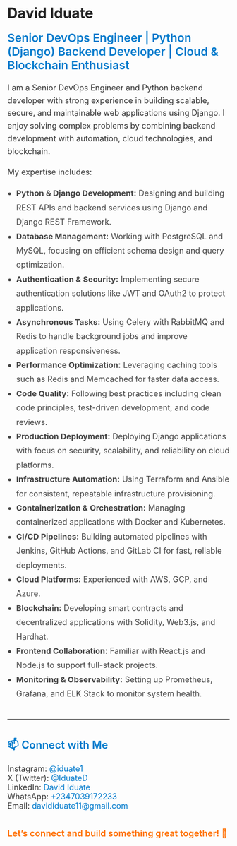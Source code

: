 <h1 style="font-size: 32px; font-weight: 700; color: #222;">David Iduate</h1>

<h2 style="font-size: 26px; color: #007acc; font-weight: 600; margin-top: 0;">
Senior DevOps Engineer | Python (Django) Backend Developer | Cloud & Blockchain Enthusiast
</h2>

<p style="font-size: 18px; line-height: 1.6; color: #333; max-width: 700px;">
I am a Senior DevOps Engineer and Python backend developer with strong experience in building scalable, secure, and maintainable web applications using Django. I enjoy solving complex problems by combining backend development with automation, cloud technologies, and blockchain.
</p>

<p style="font-size: 18px; line-height: 1.6; color: #333; max-width: 700px;">
My expertise includes:
</p>

<ul style="font-size: 18px; line-height: 1.8; color: #444; max-width: 700px; padding-left: 20px;">
  <li><strong>Python & Django Development:</strong> Designing and building REST APIs and backend services using Django and Django REST Framework.</li>
  <li><strong>Database Management:</strong> Working with PostgreSQL and MySQL, focusing on efficient schema design and query optimization.</li>
  <li><strong>Authentication & Security:</strong> Implementing secure authentication solutions like JWT and OAuth2 to protect applications.</li>
  <li><strong>Asynchronous Tasks:</strong> Using Celery with RabbitMQ and Redis to handle background jobs and improve application responsiveness.</li>
  <li><strong>Performance Optimization:</strong> Leveraging caching tools such as Redis and Memcached for faster data access.</li>
  <li><strong>Code Quality:</strong> Following best practices including clean code principles, test-driven development, and code reviews.</li>
  <li><strong>Production Deployment:</strong> Deploying Django applications with focus on security, scalability, and reliability on cloud platforms.</li>
  <li><strong>Infrastructure Automation:</strong> Using Terraform and Ansible for consistent, repeatable infrastructure provisioning.</li>
  <li><strong>Containerization & Orchestration:</strong> Managing containerized applications with Docker and Kubernetes.</li>
  <li><strong>CI/CD Pipelines:</strong> Building automated pipelines with Jenkins, GitHub Actions, and GitLab CI for fast, reliable deployments.</li>
  <li><strong>Cloud Platforms:</strong> Experienced with AWS, GCP, and Azure.</li>
  <li><strong>Blockchain:</strong> Developing smart contracts and decentralized applications with Solidity, Web3.js, and Hardhat.</li>
  <li><strong>Frontend Collaboration:</strong> Familiar with React.js and Node.js to support full-stack projects.</li>
  <li><strong>Monitoring & Observability:</strong> Setting up Prometheus, Grafana, and ELK Stack to monitor system health.</li>
</ul>

<hr style="margin: 40px 0; border: none; border-top: 1px solid #ddd;"/>

<h2 style="font-size: 24px; color: #007acc; font-weight: 600;">📫 Connect with Me</h2>

<p style="font-size: 18px; color: #333; max-width: 700px;">
Instagram: <a href="https://www.instagram.com/iduate1" target="_blank" style="color: #007acc; text-decoration: none;">@iduate1</a><br/>
X (Twitter): <a href="https://x.com/IduateD" target="_blank" style="color: #007acc; text-decoration: none;">@IduateD</a><br/>
LinkedIn: <a href="https://www.linkedin.com/in/david-iduate" target="_blank" style="color: #007acc; text-decoration: none;">David Iduate</a><br/>
WhatsApp: <a href="https://wa.me/2347039172233" target="_blank" style="color: #007acc; text-decoration: none;">+2347039172233</a><br/>
Email: <a href="mailto:davididuate11@gmail.com" style="color: #007acc; text-decoration: none;">davididuate11@gmail.com</a>
</p>

<p style="font-size: 20px; font-weight: 600; color: #ff6f00; margin-top: 40px;">
Let’s connect and build something great together! 🚀
</p>
